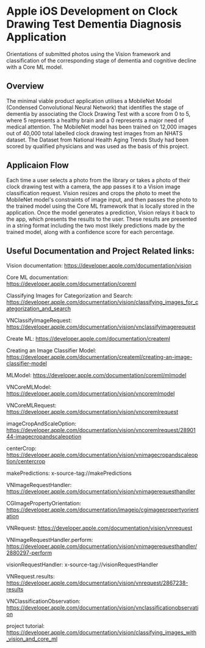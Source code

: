 # Apple iOS Development on Clock Drawing Test Dementia Diagnosis Application

Orientations of submitted photos using the Vision framework and classification of the corresponding stage of 
dementia and cognitive decline with a Core ML model.

## Overview
The minimal viable product application utilises a MobileNet Model (Condensed Convolutional Neural Network) 
that identifies the stage of dementia by associating the Clock Drawing Test with a score from 0 to 5, 
where 5 represents a healthy brain and a 0 represents a major need of medical attention. The MobileNet model has been trained on 12,000 images out of 40,000 total labelled clock drawing test images from an NHATS dataset. 
The Dataset from National Health Aging Trends Study had been scored by qualified physicians and was used 
as the basis of this project.

## Applicaion Flow
Each time a user selects a photo from the library or takes a photo of their clock drawing test with a camera,
the app passes it to a Vision image classification request.
Vision resizes and crops the photo to meet the MobileNet model's constraints of image input,
and then passes the photo to the trained model using the Core ML framework that is locally stored in the application.
Once the model generates a prediction, Vision relays it back to the app, which presents the results to the user.
These results are presented in a string format including the two most likely predictions made by the trained model, 
along with a confidence score for each percentage.

## Useful Documentation and Project Related links:

Vision documentation: https://developer.apple.com/documentation/vision

Core ML documentation: https://developer.apple.com/documentation/coreml

Classifying Images for Categorization and Search:
https://developer.apple.com/documentation/vision/classifying_images_for_categorization_and_search

VNClassifyImageRequest: https://developer.apple.com/documentation/vision/vnclassifyimagerequest

Create ML: https://developer.apple.com/documentation/createml

Creating an Image Classifier Model: 
https://developer.apple.com/documentation/createml/creating-an-image-classifier-model

MLModel: https://developer.apple.com/documentation/coreml/mlmodel

VNCoreMLModel: https://developer.apple.com/documentation/vision/vncoremlmodel

VNCoreMLRequest: https://developer.apple.com/documentation/vision/vncoremlrequest

imageCropAndScaleOption: 
https://developer.apple.com/documentation/vision/vncoremlrequest/2890144-imagecropandscaleoption

centerCrop: https://developer.apple.com/documentation/vision/vnimagecropandscaleoption/centercrop

makePredictions: x-source-tag://makePredictions

VNImageRequestHandler: https://developer.apple.com/documentation/vision/vnimagerequesthandler

CGImagePropertyOrientation: https://developer.apple.com/documentation/imageio/cgimagepropertyorientation

VNRequest: https://developer.apple.com/documentation/vision/vnrequest

VNImageRequestHandler.perform: https://developer.apple.com/documentation/vision/vnimagerequesthandler/2880297-perform

visionRequestHandler: x-source-tag://visionRequestHandler

VNRequest.results: https://developer.apple.com/documentation/vision/vnrequest/2867238-results

VNClassificationObservation: https://developer.apple.com/documentation/vision/vnclassificationobservation

project tutorial: https://developer.apple.com/documentation/vision/classifying_images_with_vision_and_core_ml
